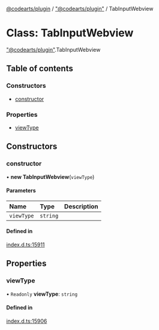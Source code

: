 [@codearts/plugin](../README.md) / ["@codearts/plugin"](../modules/_codearts_plugin_.md) / TabInputWebview

# Class: TabInputWebview

["@codearts/plugin"](../modules/_codearts_plugin_.md).TabInputWebview

## Table of contents

### Constructors

- [constructor](codearts_plugin_.TabInputWebview.md#constructor)

### Properties

- [viewType](codearts_plugin_.TabInputWebview.md#viewtype)

## Constructors

### constructor

• **new TabInputWebview**(`viewType`)

#### Parameters

| Name | Type | Description |
| :------ | :------ | :------ |
| `viewType` | `string` |  |

#### Defined in

[index.d.ts:15911](https://github.com/huaweicloud/cloudide-plugin-api/blob/3b0eee8/index.d.ts#L15911)

## Properties

### viewType

• `Readonly` **viewType**: `string`

#### Defined in

[index.d.ts:15906](https://github.com/huaweicloud/cloudide-plugin-api/blob/3b0eee8/index.d.ts#L15906)
